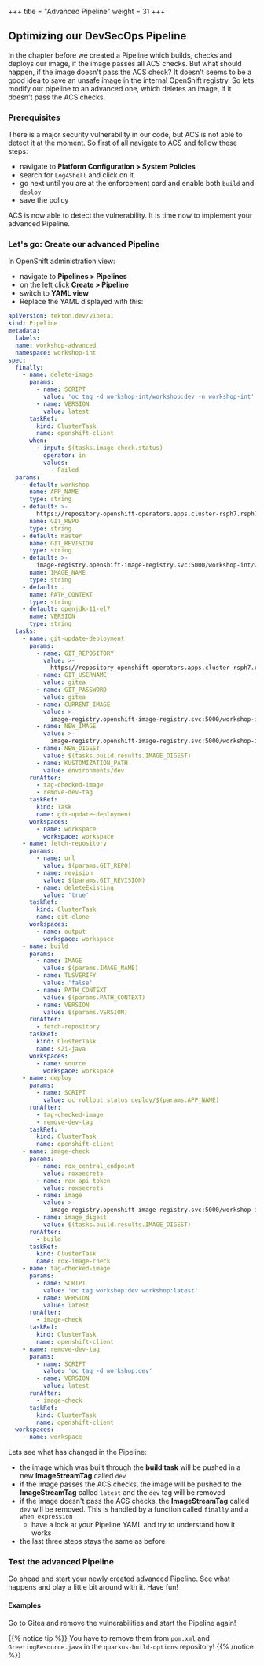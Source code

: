 +++
title = "Advanced Pipeline"
weight = 31
+++

## Optimizing our DevSecOps Pipeline

In the chapter before we created a Pipeline which builds, checks and deploys our image, if the image passes all ACS checks. But what should happen, if the image doesn't pass the ACS check? It doesn't seems to be a good idea to save an unsafe image in the internal OpenShift registry. 
So lets modify our pipeline to an advanced one, which deletes an image, if it doesn't pass the ACS checks. 

### Prerequisites
There is a major security vulnerability in our code, but ACS is not able to detect it at the moment. So first of all navigate to ACS and follow these steps: 
- navigate to **Platform Configuration > System Policies**
- search for `Log4Shell` and click on it.
- go next until you are at the enforcement card and enable both `build` and `deploy` 
- save the policy

ACS is now able to detect the vulnerability. It is time now to implement your advanced Pipeline. 


### Let's go: Create our advanced Pipeline

In OpenShift administration view: 

- navigate to **Pipelines > Pipelines**
- on the left click **Create > Pipeline**
- switch to **YAML view**
- Replace the YAML displayed with this: 

```yaml
apiVersion: tekton.dev/v1beta1
kind: Pipeline
metadata:
  labels:
  name: workshop-advanced
  namespace: workshop-int
spec:
  finally:
    - name: delete-image
      params:
        - name: SCRIPT
          value: 'oc tag -d workshop-int/workshop:dev -n workshop-int'
        - name: VERSION
          value: latest
      taskRef:
        kind: ClusterTask
        name: openshift-client
      when:
        - input: $(tasks.image-check.status)
          operator: in
          values:
            - Failed
  params:
    - default: workshop
      name: APP_NAME
      type: string
    - default: >-
        https://repository-openshift-operators.apps.cluster-rsph7.rsph7.sandbox1788.opentlc.com/gitea/quarkus-build-options.git
      name: GIT_REPO
      type: string
    - default: master
      name: GIT_REVISION
      type: string
    - default: >-
        image-registry.openshift-image-registry.svc:5000/workshop-int/workshop:dev
      name: IMAGE_NAME
      type: string
    - default: .
      name: PATH_CONTEXT
      type: string
    - default: openjdk-11-el7
      name: VERSION
      type: string
  tasks:
    - name: git-update-deployment
      params:
        - name: GIT_REPOSITORY
          value: >-
            https://repository-openshift-operators.apps.cluster-rsph7.rsph7.sandbox1788.opentlc.com/gitea/openshift-gitops-getting-started.git
        - name: GIT_USERNAME
          value: gitea
        - name: GIT_PASSWORD
          value: gitea
        - name: CURRENT_IMAGE
          value: >-
            image-registry.openshift-image-registry.svc:5000/workshop-int/workshop:latest
        - name: NEW_IMAGE
          value: >-
            image-registry.openshift-image-registry.svc:5000/workshop-int/workshop
        - name: NEW_DIGEST
          value: $(tasks.build.results.IMAGE_DIGEST)
        - name: KUSTOMIZATION_PATH
          value: environments/dev
      runAfter:
        - tag-checked-image
        - remove-dev-tag
      taskRef:
        kind: Task
        name: git-update-deployment
      workspaces:
        - name: workspace
          workspace: workspace
    - name: fetch-repository
      params:
        - name: url
          value: $(params.GIT_REPO)
        - name: revision
          value: $(params.GIT_REVISION)
        - name: deleteExisting
          value: 'true'
      taskRef:
        kind: ClusterTask
        name: git-clone
      workspaces:
        - name: output
          workspace: workspace
    - name: build
      params:
        - name: IMAGE
          value: $(params.IMAGE_NAME)
        - name: TLSVERIFY
          value: 'false'
        - name: PATH_CONTEXT
          value: $(params.PATH_CONTEXT)
        - name: VERSION
          value: $(params.VERSION)
      runAfter:
        - fetch-repository
      taskRef:
        kind: ClusterTask
        name: s2i-java
      workspaces:
        - name: source
          workspace: workspace
    - name: deploy
      params:
        - name: SCRIPT
          value: oc rollout status deploy/$(params.APP_NAME)
      runAfter:
        - tag-checked-image
        - remove-dev-tag
      taskRef:
        kind: ClusterTask
        name: openshift-client
    - name: image-check
      params:
        - name: rox_central_endpoint
          value: roxsecrets
        - name: rox_api_token
          value: roxsecrets
        - name: image
          value: >-
            image-registry.openshift-image-registry.svc:5000/workshop-int/workshop
        - name: image_digest
          value: $(tasks.build.results.IMAGE_DIGEST)
      runAfter:
        - build
      taskRef:
        kind: ClusterTask
        name: rox-image-check
    - name: tag-checked-image
      params:
        - name: SCRIPT
          value: 'oc tag workshop:dev workshop:latest'
        - name: VERSION
          value: latest
      runAfter:
        - image-check
      taskRef:
        kind: ClusterTask
        name: openshift-client
    - name: remove-dev-tag
      params:
        - name: SCRIPT
          value: 'oc tag -d workshop:dev'
        - name: VERSION
          value: latest
      runAfter:
        - image-check
      taskRef:
        kind: ClusterTask
        name: openshift-client
  workspaces:
    - name: workspace
```

Lets see what has changed in the Pipeline:

- the image which was built through the **build task** will be pushed in a new **ImageStreamTag** called `dev`
- if the image passes the ACS checks, the image will be pushed to the **ImageStreamTag** called `latest` and the `dev` tag will be removed
- if the image doesn't pass the ACS checks, the **ImageStreamTag** called `dev` will be removed. This is handled by a function called `finally` and a `when expression`
  - have a look at your Pipeline YAML and try to understand how it works
- the last three steps stays the same as before


### Test the advanced Pipeline

Go ahead and start your newly created advanced Pipeline. See what happens and play a little bit around with it. Have fun! 

#### Examples
Go to Gitea and remove the vulnerabilities and start the Pipeline again! 

{{% notice tip %}}
You have to remove them from `pom.xml` and `GreetingResource.java` in the `quarkus-build-options` repository! 
{{% /notice %}}

